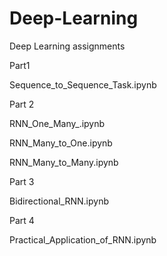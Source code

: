 # Deep-Learning
Deep Learning assignments 

Part1 

Sequence_to_Sequence_Task.ipynb

Part 2

RNN_One_Many_.ipynb

RNN_Many_to_One.ipynb

RNN_Many_to_Many.ipynb

Part 3

Bidirectional_RNN.ipynb

Part 4

Practical_Application_of_RNN.ipynb
